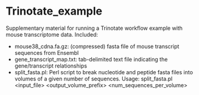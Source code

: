 # Trinotate_example

Supplementary material for running a Trinotate workflow example with mouse transcriptome data. 
Included:
- mouse38_cdna.fa.gz: (compressed) fasta file of mouse transcript sequences from Ensembl
- gene_transcript_map.txt: tab-delimited text file indicating the gene/transcript relationships
- split_fasta.pl: Perl script to break nucleotide and peptide fasta files into volumes of a given number of sequences. 
    Usage: split_fasta.pl <input_file> <output_volume_prefix> <num_sequences_per_volume>


